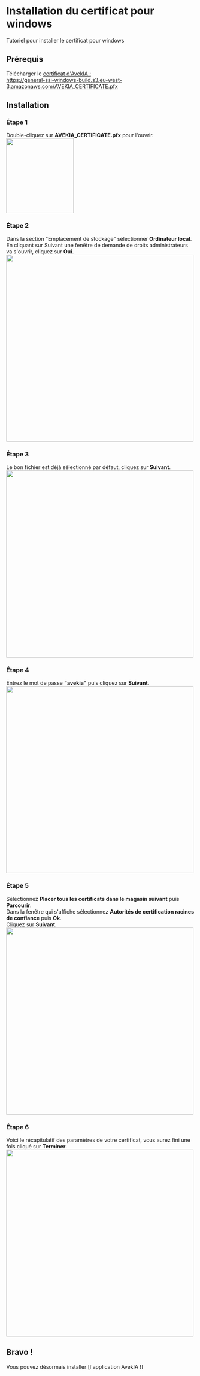 # Installation du certificat pour windows
Tutoriel pour installer le certificat pour windows
## Prérequis
Télécharger le [certificat d'AvekIA :](https://general-ssi-windows-build.s3.eu-west-3.amazonaws.com/AVEKIA_CERTIFICATE.pfx)  
https://general-ssi-windows-build.s3.eu-west-3.amazonaws.com/AVEKIA_CERTIFICATE.pfx
## Installation
### Étape 1
Double-cliquez sur **AVEKIA_CERTIFICATE.pfx** pour l'ouvrir.  
<img src="https://user-images.githubusercontent.com/57439132/177340326-738fab8a-07cb-42c4-9b9e-a8e7e7d09e83.png" width="180" height="200" />
### Étape 2
Dans la section "Emplacement de stockage" sélectionner **Ordinateur local**.  
En cliquant sur Suivant une fenêtre de demande de droits administrateurs va s'ouvrir, cliquez sur **Oui**.  
<img src="https://user-images.githubusercontent.com/57439132/177336751-66c6c038-3495-4a9c-9b14-cecea5bf18c5.png" width="500" height="500" />
### Étape 3
Le bon fichier est déjà sélectionné par défaut, cliquez sur **Suivant**.  
<img src="https://user-images.githubusercontent.com/57439132/177336843-959557c7-7d8b-4593-b5ab-7dee68b04720.png" width="500" height="500" />
### Étape 4
Entrez le mot de passe **"avekia"** puis cliquez sur **Suivant**.  
<img src="https://user-images.githubusercontent.com/57439132/177337302-c5cc90c3-002b-44b0-bc58-3c43ca4ae681.png" width="500" height="500" />
### Étape 5
Sélectionnez **Placer tous les certificats dans le magasin suivant** puis **Parcourir**.  
Dans la fenêtre qui s'affiche sélectionnez **Autorités de certification racines de confiance** puis **Ok**.  
Cliquez sur **Suivant**.  
<img src="https://user-images.githubusercontent.com/57439132/177337380-e1b879a1-244f-470f-89a3-14f60900fc32.png" width="500" height="500" />
### Étape 6
Voici le récapitulatif des paramètres de votre certificat, vous aurez fini une fois cliqué sur **Terminer**.  
<img src="https://user-images.githubusercontent.com/57439132/177337527-a7f2bec7-7ed8-4a12-87c1-192a0683cc28.png" width="500" height="500" />
## Bravo !
Vous pouvez désormais installer [l'application AvekIA !]  
